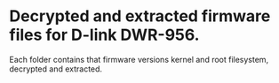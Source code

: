 # Decrypted and extracted firmware files for D-link DWR-956.

Each folder contains that firmware versions kernel and root filesystem, decrypted and extracted.